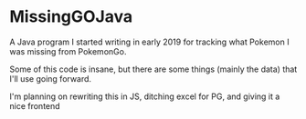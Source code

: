 # MissingGOJava
A Java program I started writing in early 2019 for tracking what Pokemon I was missing from PokemonGo.

Some of this code is insane, but there are some things (mainly the data) that I'll use going forward.

I'm planning on rewriting this in JS, ditching excel for PG, and giving it a nice frontend
